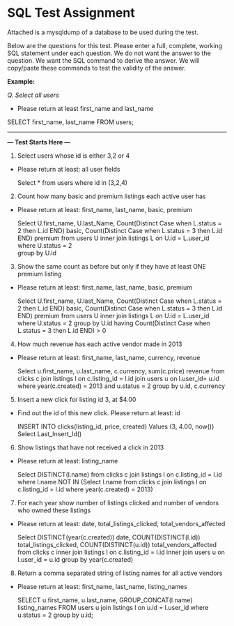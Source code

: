 # SQL Test Assignment

Attached is a mysqldump of a database to be used during the test.

Below are the questions for this test. Please enter a full, complete, working SQL statement under each question. We do not want the answer to the question. We want the SQL command to derive the answer. We will copy/paste these commands to test the validity of the answer.

**Example:**

_Q. Select all users_

- Please return at least first_name and last_name

SELECT first_name, last_name FROM users;


------

**— Test Starts Here —**

1. Select users whose id is either 3,2 or 4
- Please return at least: all user fields

	Select * from users where id in (3,2,4)

2. Count how many basic and premium listings each active user has
- Please return at least: first_name, last_name, basic, premium

	Select U.first_name, U.last_Name, 
	Count(Distinct Case when L.status = 2 then L.id END) basic, 
	Count(Distinct Case when L.status = 3 then L.id END) premium 
	from users U 
	inner join listings L on U.id = L.user_id
	where U.status = 2  
	group by U.id

3. Show the same count as before but only if they have at least ONE premium listing
- Please return at least: first_name, last_name, basic, premium

	Select U.first_name, U.last_Name, 
	Count(Distinct Case when L.status = 2 then L.id END) basic, 
	Count(Distinct Case when L.status = 3 then L.id END) premium 
	from users U 
	inner join listings L on U.id = L.user_id
	where U.status = 2
	group by U.id 
	having Count(Distinct Case when L.status = 3 then L.id END) > 0


4. How much revenue has each active vendor made in 2013
- Please return at least: first_name, last_name, currency, revenue

	Select u.first_name, u.last_name, c.currency, sum(c.price) revenue from clicks c
	join listings l on c.listing_id = l.id
	join users u on l.user_id= u.id
	where year(c.created) = 2013 and u.status = 2 
	group by u.id, c.currency

5. Insert a new click for listing id 3, at $4.00
- Find out the id of this new click. Please return at least: id

	INSERT INTO clicks(listing_id, price, created)
	Values (3, 4.00, now())
	Select Last_Insert_Id()

6. Show listings that have not received a click in 2013
- Please return at least: listing_name

	Select DISTINCT(l.name) from clicks c
	join listings l on c.listing_id = l.id
	where l.name NOT IN (Select l.name from clicks c
	join listings l on c.listing_id = l.id
	where year(c.created) = 2013)

7. For each year show number of listings clicked and number of vendors who owned these listings
- Please return at least: date, total_listings_clicked, total_vendors_affected

	Select DISTINCT(year(c.created)) date, COUNT(DISTINCT(l.id)) total_listings_clicked, 
	COUNT(DISTINCT(u.id)) total_vendors_affected from clicks c
	inner join listings l on c.listing_id = l.id
	inner join users u on l.user_id = u.id
	group by year(c.created)

8. Return a comma separated string of listing names for all active vendors
- Please return at least: first_name, last_name, listing_names

	SELECT u.first_name, u.last_name, GROUP_CONCAT(l.name) listing_names  FROM users u
	join listings l on u.id = l.user_id 
	where u.status = 2
	group by u.id;